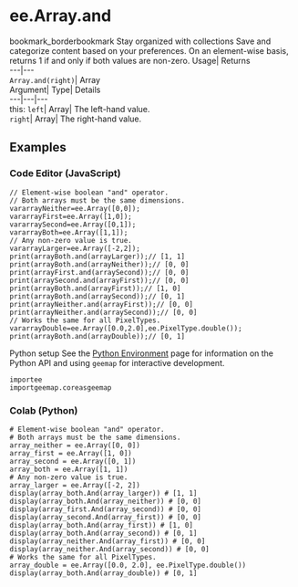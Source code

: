  
#  ee.Array.and 
bookmark_borderbookmark Stay organized with collections  Save and categorize content based on your preferences. 
On an element-wise basis, returns 1 if and only if both values are non-zero. 
Usage| Returns  
---|---  
`Array.and(right)`| Array  
Argument| Type| Details  
---|---|---  
this: `left`| Array| The left-hand value.  
`right`| Array| The right-hand value.  
## Examples
### Code Editor (JavaScript)
```
// Element-wise boolean "and" operator.
// Both arrays must be the same dimensions.
vararrayNeither=ee.Array([0,0]);
vararrayFirst=ee.Array([1,0]);
vararraySecond=ee.Array([0,1]);
vararrayBoth=ee.Array([1,1]);
// Any non-zero value is true.
vararrayLarger=ee.Array([-2,2]);
print(arrayBoth.and(arrayLarger));// [1, 1]
print(arrayBoth.and(arrayNeither));// [0, 0]
print(arrayFirst.and(arraySecond));// [0, 0]
print(arraySecond.and(arrayFirst));// [0, 0]
print(arrayBoth.and(arrayFirst));// [1, 0]
print(arrayBoth.and(arraySecond));// [0, 1]
print(arrayNeither.and(arrayFirst));// [0, 0]
print(arrayNeither.and(arraySecond));// [0, 0]
// Works the same for all PixelTypes.
vararrayDouble=ee.Array([0.0,2.0],ee.PixelType.double());
print(arrayBoth.and(arrayDouble));// [0, 1]
```
Python setup
See the [ Python Environment](https://developers.google.com/earth-engine/guides/python_install) page for information on the Python API and using `geemap` for interactive development.
```
importee
importgeemap.coreasgeemap
```

### Colab (Python)
```
# Element-wise boolean "and" operator.
# Both arrays must be the same dimensions.
array_neither = ee.Array([0, 0])
array_first = ee.Array([1, 0])
array_second = ee.Array([0, 1])
array_both = ee.Array([1, 1])
# Any non-zero value is true.
array_larger = ee.Array([-2, 2])
display(array_both.And(array_larger)) # [1, 1]
display(array_both.And(array_neither)) # [0, 0]
display(array_first.And(array_second)) # [0, 0]
display(array_second.And(array_first)) # [0, 0]
display(array_both.And(array_first)) # [1, 0]
display(array_both.And(array_second)) # [0, 1]
display(array_neither.And(array_first)) # [0, 0]
display(array_neither.And(array_second)) # [0, 0]
# Works the same for all PixelTypes.
array_double = ee.Array([0.0, 2.0], ee.PixelType.double())
display(array_both.And(array_double)) # [0, 1]
```


